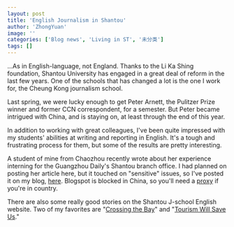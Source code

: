 ```yaml
---
layout: post
title: 'English Journalism in Shantou'
author: 'ZhongYuan'
image: ''
categories: ['Blog news', 'Living in ST', '未分类']
tags: []
---
```


...As in English-language, not England. Thanks to the Li Ka Shing foundation, Shantou University has engaged in a great deal of reform in the last few years. One of the schools that has changed a lot is the one I work for, the Cheung Kong journalism school. 

Last spring, we were lucky enough to get Peter Arnett, the Pulitzer Prize winner and former CCN correspondent, for a semester. But Peter became intrigued with China, and is staying on, at least through the end of this year. 

In addition to working with great colleagues, I've been quite impressed with my students' abilities at writing and reporting in English. It's a tough and frustrating process for them, but some of the results are pretty interesting.

A student of mine from Chaozhou recently wrote about her experience interning for the Guangzhou Daily's Shantou branch office. I had planned on posting her article here, but it touched on "sensitive" issues, so I've posted it on my blog, [here](http://www.the-bitter-melon.blogspot.com). Blogspot is blocked in China, so you'll need a [proxy](http://www.stupidcensorship.com) if you're in country.

There are also some really good stories on the Shantou J-school English website. Two of my favorites are "[Crossing the Bay](http://media.stu.edu.cn/english/index.php?option=com_content&task=view&id=30&Itemid=29)" and "[Tourism Will Save Us](http://media.stu.edu.cn/english/index.php?option=com_content&task=view&id=18&Itemid=29)."

